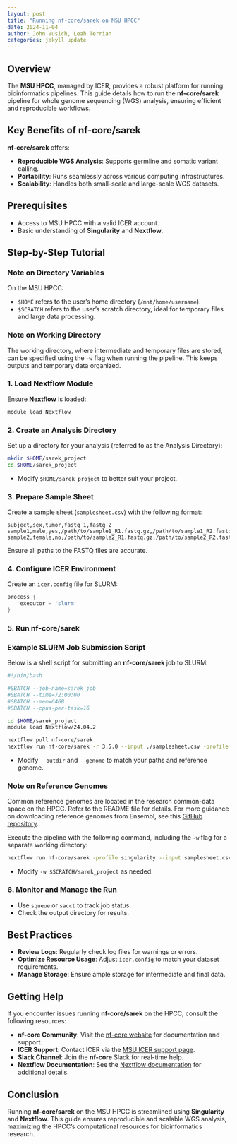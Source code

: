 ```yaml
---
layout: post
title: "Running nf-core/sarek on MSU HPCC"
date: 2024-11-04
author: John Vusich, Leah Terrian
categories: jekyll update
---
```


## Overview
The **MSU HPCC**, managed by ICER, provides a robust platform for running bioinformatics pipelines. This guide details how to run the **nf-core/sarek** pipeline for whole genome sequencing (WGS) analysis, ensuring efficient and reproducible workflows.

## Key Benefits of nf-core/sarek
**nf-core/sarek** offers:

- **Reproducible WGS Analysis**: Supports germline and somatic variant calling.
- **Portability**: Runs seamlessly across various computing infrastructures.
- **Scalability**: Handles both small-scale and large-scale WGS datasets.

## Prerequisites
- Access to MSU HPCC with a valid ICER account.
- Basic understanding of **Singularity** and **Nextflow**.

## Step-by-Step Tutorial

### Note on Directory Variables
On the MSU HPCC:
- `$HOME` refers to the user’s home directory (`/mnt/home/username`).
- `$SCRATCH` refers to the user’s scratch directory, ideal for temporary files and large data processing.

### Note on Working Directory
The working directory, where intermediate and temporary files are stored, can be specified using the `-w` flag when running the pipeline. This keeps outputs and temporary data organized.

### 1. Load Nextflow Module
Ensure **Nextflow** is loaded:
```bash
module load Nextflow
```

### 2. Create an Analysis Directory
Set up a directory for your analysis (referred to as the Analysis Directory):
```bash
mkdir $HOME/sarek_project
cd $HOME/sarek_project
```
- Modify `$HOME/sarek_project` to better suit your project.

### 3. Prepare Sample Sheet
Create a sample sheet (`samplesheet.csv`) with the following format:
```csv
subject,sex,tumor,fastq_1,fastq_2
sample1,male,yes,/path/to/sample1_R1.fastq.gz,/path/to/sample1_R2.fastq.gz
sample2,female,no,/path/to/sample2_R1.fastq.gz,/path/to/sample2_R2.fastq.gz
```
Ensure all paths to the FASTQ files are accurate.

### 4. Configure ICER Environment
Create an `icer.config` file for SLURM:
```groovy
process {
    executor = 'slurm'
}
```

### 5. Run nf-core/sarek

### Example SLURM Job Submission Script
Below is a shell script for submitting an **nf-core/sarek** job to SLURM:

```bash
#!/bin/bash

#SBATCH --job-name=sarek_job
#SBATCH --time=72:00:00
#SBATCH --mem=64GB
#SBATCH --cpus-per-task=16

cd $HOME/sarek_project
module load Nextflow/24.04.2

nextflow pull nf-core/sarek
nextflow run nf-core/sarek -r 3.5.0 --input ./samplesheet.csv -profile singularity --outdir ./sarek_results --genome GRCh38 -work-dir $SCRATCH/sarek_work -c ./nextflow.config
```
- Modify `--outdir` and `--genome` to match your paths and reference genome.

### Note on Reference Genomes
Common reference genomes are located in the research common-data space on the HPCC. Refer to the README file for details. For more guidance on downloading reference genomes from Ensembl, see this [GitHub repository](https://github.com/johnvusich/reference-genomes).

Execute the pipeline with the following command, including the `-w` flag for a separate working directory:

```bash
nextflow run nf-core/sarek -profile singularity --input samplesheet.csv --genome GRCh38 -c icer.config -w $SCRATCH/sarek_project
```
- Modify `-w $SCRATCH/sarek_project` as needed.

### 6. Monitor and Manage the Run
- Use `squeue` or `sacct` to track job status.
- Check the output directory for results.

## Best Practices
- **Review Logs**: Regularly check log files for warnings or errors.
- **Optimize Resource Usage**: Adjust `icer.config` to match your dataset requirements.
- **Manage Storage**: Ensure ample storage for intermediate and final data.

## Getting Help
If you encounter issues running **nf-core/sarek** on the HPCC, consult the following resources:
- **nf-core Community**: Visit the [nf-core website](https://nf-co.re) for documentation and support.
- **ICER Support**: Contact ICER via the [MSU ICER support page](https://icer.msu.edu/contact).
- **Slack Channel**: Join the **nf-core** Slack for real-time help.
- **Nextflow Documentation**: See the [Nextflow documentation](https://www.nextflow.io/docs/latest/index.html) for additional details.

## Conclusion
Running **nf-core/sarek** on the MSU HPCC is streamlined using **Singularity** and **Nextflow**. This guide ensures reproducible and scalable WGS analysis, maximizing the HPCC’s computational resources for bioinformatics research.

